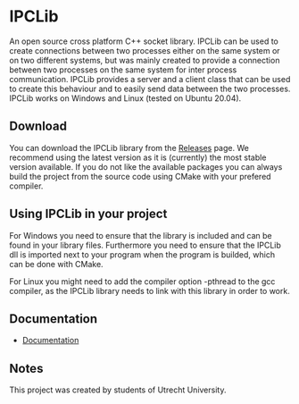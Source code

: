 # IPCLib

An open source cross platform C++ socket library. 
IPCLib can be used to create connections between two processes either on the same system or on two different systems, but was mainly created to provide a connection between two processes on the same system for inter process communication. IPCLib provides a server and a client class that can be used to create this behaviour and to easily send data between the two processes. IPCLib works on Windows and Linux (tested on Ubuntu 20.04).

## Download

You can download the IPCLib library from the [Releases](https://github.com/red-panda-productions/ipc-lib/releases) page. We recommend using the latest version as it is (currently) the most stable version available. If you do not like the available packages you can always build the project from the source code using CMake with your prefered compiler.

## Using IPCLib in your project

For Windows you need to ensure that the library is included and can be found in your library files. Furthermore you need to ensure that the IPCLib dll is imported next to your program when the program is builded, which can be done with CMake. 

For Linux you might need to add the compiler option -pthread to the gcc compiler, as the IPCLib library needs to link with this library in order to work.

## Documentation

- [Documentation](https://github.com/red-panda-productions/ipc-lib/DOCUMENTATION.md)

## Notes

This project was created by students of Utrecht University.
